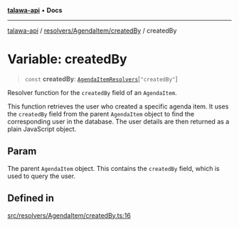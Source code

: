 [**talawa-api**](../../../../README.md) • **Docs**

***

[talawa-api](../../../../modules.md) / [resolvers/AgendaItem/createdBy](../README.md) / createdBy

# Variable: createdBy

> `const` **createdBy**: [`AgendaItemResolvers`](../../../../types/generatedGraphQLTypes/type-aliases/AgendaItemResolvers.md)\[`"createdBy"`\]

Resolver function for the `createdBy` field of an `AgendaItem`.

This function retrieves the user who created a specific agenda item.
It uses the `createdBy` field from the parent `AgendaItem` object to find the corresponding user in the database.
The user details are then returned as a plain JavaScript object.

## Param

The parent `AgendaItem` object. This contains the `createdBy` field, which is used to query the user.

## Defined in

[src/resolvers/AgendaItem/createdBy.ts:16](https://github.com/PalisadoesFoundation/talawa-api/blob/6712e9940a5702665afc506fa9f6e9d7e1dc7991/src/resolvers/AgendaItem/createdBy.ts#L16)

